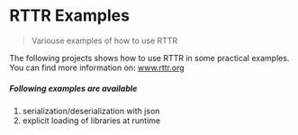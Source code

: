 RTTR Examples
==============
> Variouse examples of how to use RTTR

The following projects shows how to use RTTR in some practical examples.
You can find more information on: <a target="_blank" href="http://www.rttr.org">www.rttr.org</a>

##### Following examples are available
1. serialization/deserialization with json
2. explicit loading of libraries at runtime

